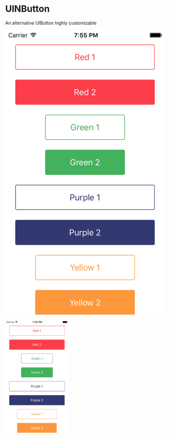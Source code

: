 # UINButton
An alternative UIButton highly customizable

![](https://github.com/AldoOS/Images/blob/master/Simulator%20Screen%20Shot%2014%20ott%202015,%2019.55.59.png)


<img src="https://github.com/AldoOS/Images/blob/master/Simulator%20Screen%20Shot%2014%20ott%202015,%2019.55.59.png" alt="Drawing" style="width: 200px;"/>
